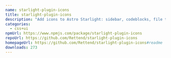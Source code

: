 ```yaml
---
name: starlight-plugin-icons
title: starlight-plugin-icons
description: "Add icons to Astro Starlight: sidebar, codeblocks, file tree"
categories:
  - css+ui
npmUrl: https://www.npmjs.com/package/starlight-plugin-icons
repoUrl: https://github.com/Rettend/starlight-plugin-icons
homepageUrl: https://github.com/Rettend/starlight-plugin-icons#readme
downloads: 273
---
```

